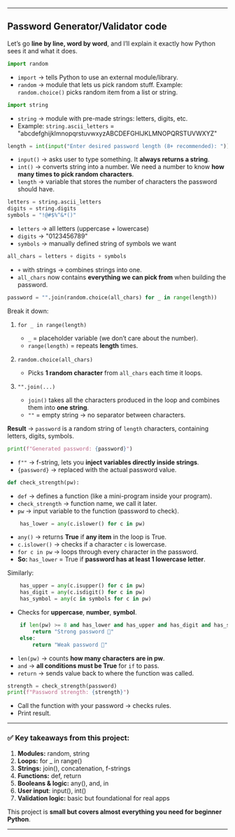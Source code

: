 
---

## **Password Generator/Validator code**

Let’s go **line by line, word by word**, and I’ll explain it exactly how Python sees it and what it does.

```python
import random
```

* `import` → tells Python to use an external module/library.
* `random` → module that lets us pick random stuff. Example: `random.choice()` picks random item from a list or string.

```python
import string
```

* `string` → module with pre-made strings: letters, digits, etc.
* Example: `string.ascii_letters` = "abcdefghijklmnopqrstuvwxyzABCDEFGHIJKLMNOPQRSTUVWXYZ"

```python
length = int(input("Enter desired password length (8+ recommended): "))
```

* `input()` → asks user to type something. It **always returns a string**.
* `int()` → converts string into a number. We need a number to know **how many times to pick random characters**.
* `length` → variable that stores the number of characters the password should have.

```python
letters = string.ascii_letters
digits = string.digits
symbols = "!@#$%^&*()"
```

* `letters` → all letters (uppercase + lowercase)
* `digits` → "0123456789"
* `symbols` → manually defined string of symbols we want

```python
all_chars = letters + digits + symbols
```

* `+` with strings → combines strings into one.
* `all_chars` now contains **everything we can pick from** when building the password.

```python
password = "".join(random.choice(all_chars) for _ in range(length))
```

Break it down:

1. `for _ in range(length)`

   * `_` = placeholder variable (we don’t care about the number).
   * `range(length)` = repeats **length** times.

2. `random.choice(all_chars)`

   * Picks **1 random character** from `all_chars` each time it loops.

3. `"".join(...)`

   * `join()` takes all the characters produced in the loop and combines them into **one string**.
   * `""` = empty string → no separator between characters.

**Result** → `password` is a random string of `length` characters, containing letters, digits, symbols.

```python
print(f"Generated password: {password}")
```

* `f""` → f-string, lets you **inject variables directly inside strings**.
* `{password}` → replaced with the actual password value.

```python
def check_strength(pw):
```

* `def` → defines a function (like a mini-program inside your program).
* `check_strength` → function name, we call it later.
* `pw` → input variable to the function (password to check).

```python
    has_lower = any(c.islower() for c in pw)
```

* `any()` → returns **True** if **any item** in the loop is True.
* `c.islower()` → checks if a character `c` is lowercase.
* `for c in pw` → loops through every character in the password.
* **So:** `has_lower` = True if **password has at least 1 lowercase letter**.

Similarly:

```python
    has_upper = any(c.isupper() for c in pw)
    has_digit = any(c.isdigit() for c in pw)
    has_symbol = any(c in symbols for c in pw)
```

* Checks for **uppercase**, **number**, **symbol**.

```python
    if len(pw) >= 8 and has_lower and has_upper and has_digit and has_symbol:
        return "Strong password 💪"
    else:
        return "Weak password 😬"
```

* `len(pw)` → counts **how many characters are in pw**.
* `and` → **all conditions must be True** for `if` to pass.
* `return` → sends value back to where the function was called.

```python
strength = check_strength(password)
print(f"Password strength: {strength}")
```

* Call the function with your password → checks rules.
* Print result.

---

### ✅ Key takeaways from this project:

1. **Modules:** random, string
2. **Loops:** for \_ in range()
3. **Strings:** join(), concatenation, f-strings
4. **Functions:** def, return
5. **Booleans & logic:** any(), and, in
6. **User input**: input(), int()
7. **Validation logic:** basic but foundational for real apps

This project is **small but covers almost everything you need for beginner Python**.

---

